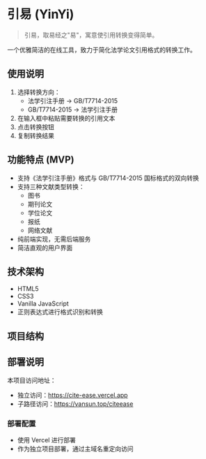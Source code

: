 # 引易 (YinYi)

> 引易，取易经之"易"，寓意使引用转换变得简单。

一个优雅简洁的在线工具，致力于简化法学论文引用格式的转换工作。

## 使用说明
1. 选择转换方向：
   - 法学引注手册 → GB/T7714-2015
   - GB/T7714-2015 → 法学引注手册
2. 在输入框中粘贴需要转换的引用文本
3. 点击转换按钮
4. 复制转换结果

## 功能特点 (MVP)
- 支持《法学引注手册》格式与 GB/T7714-2015 国标格式的双向转换
- 支持三种文献类型转换：
  - 图书
  - 期刊论文
  - 学位论文
  - 报纸
  - 网络文献
- 纯前端实现，无需后端服务
- 简洁直观的用户界面

## 技术架构
- HTML5
- CSS3
- Vanilla JavaScript
- 正则表达式进行格式识别和转换

## 项目结构

## 部署说明
本项目访问地址：
- 独立访问：https://cite-ease.vercel.app
- 子路径访问：https://vansun.top/citeease

### 部署配置
- 使用 Vercel 进行部署
- 作为独立项目部署，通过主域名重定向访问 